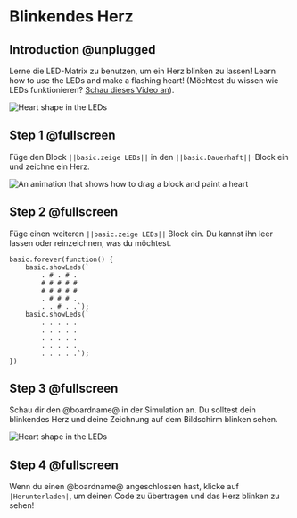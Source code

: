 # Blinkendes Herz

## Introduction @unplugged

Lerne die LED-Matrix zu benutzen, um ein Herz blinken zu lassen!
Learn how to use the LEDs and make a flashing heart! 
(Möchtest du wissen wie LEDs funktionieren? [Schau dieses Video an](https://youtu.be/qqBmvHD5bCw)).


![Heart shape in the LEDs](https://pxt.azureedge.net/blob/4660572a6694f9b6b776367a67d28950f283c929//calliope/tutorials/01_flashing_heart_animation.gif)

## Step 1 @fullscreen

Füge den Block ``||basic.zeige LEDs||``  in den ``||basic.Dauerhaft||``-Block ein und zeichne ein Herz.

![An animation that shows how to drag a block and paint a heart](/calliope/tutorials/add_show_led.gif)

## Step 2 @fullscreen

Füge einen weiteren  ``||basic.zeige LEDs||`` Block ein. Du kannst ihn leer lassen oder reinzeichnen, was du möchtest.

```blocks
basic.forever(function() {
    basic.showLeds(`
        . # . # .
        # # # # #
        # # # # #
        . # # # .
        . . # . .`);
    basic.showLeds(`
        . . . . .
        . . . . .
        . . . . .
        . . . . .
        . . . . .`);
})
```

## Step 3 @fullscreen

Schau dir den @boardname@ in der Simulation an. Du solltest dein blinkendes Herz und deine Zeichnung auf dem Bildschirm blinken sehen.

![Heart shape in the LEDs](https://pxt.azureedge.net/blob/4660572a6694f9b6b776367a67d28950f283c929//calliope/tutorials/01_flashing_heart_animation.gif)

## Step 4 @fullscreen

Wenn du einen @boardname@ angeschlossen hast, klicke auf ``|Herunterladen|``, um deinen Code zu übertragen und das Herz blinken zu sehen!
